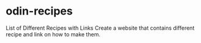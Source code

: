 # odin-recipes
List of Different Recipes with Links
Create a website that contains different recipe and link on how to make them. 